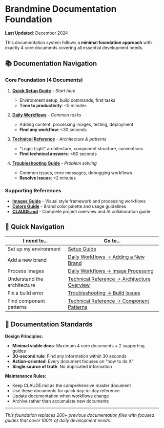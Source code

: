 # Brandmine Documentation Foundation

**Last Updated**: December 2024

This documentation system follows a **minimal foundation approach** with exactly 4 core documents covering all essential development needs.

## 📚 Documentation Navigation

### Core Foundation (4 Documents)

1. **[Quick Setup Guide](setup-guide.md)** - *Start here*
   - Environment setup, build commands, first tasks
   - **Time to productivity**: <5 minutes

2. **[Daily Workflows](daily-workflows.md)** - *Common tasks*
   - Adding content, processing images, testing, deployment
   - **Find any workflow**: <30 seconds

3. **[Technical Reference](technical-reference.md)** - *Architecture & patterns*
   - "Logic Light" architecture, component structure, conventions
   - **Find technical answers**: <60 seconds

4. **[Troubleshooting Guide](troubleshooting.md)** - *Problem solving*
   - Common issues, error messages, debugging workflows
   - **Resolve issues**: <2 minutes

### Supporting References

- **[Images Guide](images.md)** - Visual style framework and processing workflows
- **[Colors Guide](colors.md)** - Brand color palette and usage guidelines
- **[CLAUDE.md](../CLAUDE.md)** - Complete project overview and AI collaboration guide

## 🎯 Quick Navigation

| I need to... | Go to... |
|--------------|----------|
| Set up my environment | [Setup Guide](setup-guide.md) |
| Add a new brand | [Daily Workflows → Adding a New Brand](daily-workflows.md#adding-a-new-brand) |
| Process images | [Daily Workflows → Image Processing](daily-workflows.md#image-processing) |
| Understand the architecture | [Technical Reference → Architecture Overview](technical-reference.md#architecture-overview) |
| Fix a build error | [Troubleshooting → Build Issues](troubleshooting.md#build-issues) |
| Find component patterns | [Technical Reference → Component Patterns](technical-reference.md#component-patterns) |

## 📏 Documentation Standards

**Design Principles:**
- **Minimal viable docs**: Maximum 4 core documents + 2 supporting guides
- **30-second rule**: Find any information within 30 seconds
- **Action-oriented**: Every document focuses on "how to do X"
- **Single source of truth**: No duplicated information

**Maintenance Rules:**
- Keep CLAUDE.md as the comprehensive master document
- Use these documents for quick day-to-day reference
- Update documentation when workflows change
- Archive rather than accumulate new documents

---

*This foundation replaces 200+ previous documentation files with focused guides that cover 100% of daily development needs.*
